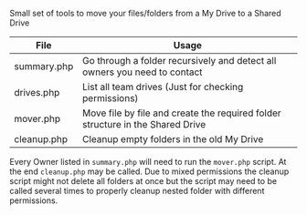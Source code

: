 Small set of tools to move your files/folders from a My Drive to a Shared Drive

File        | Usage
----------- | ---------------------
summary.php | Go through a folder recursively and detect all owners you need to contact
drives.php  | List all team drives (Just for checking permissions)
mover.php   | Move file by file and create the required folder structure in the Shared Drive
cleanup.php | Cleanup empty folders in the old My Drive

Every Owner listed in `summary.php` will need to run the `mover.php` script.
At the end `cleanup.php` may be called. Due to mixed permissions the cleanup script might not delete all folders at once but the script may need to be called several times to properly cleanup nested folder with different permissions.